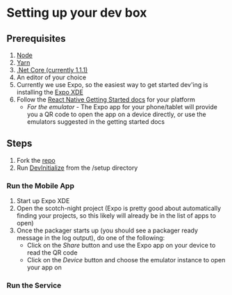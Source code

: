 # Setting up your dev box

## Prerequisites
1. [Node](https://nodejs.org/en/)
2. [Yarn](https://yarnpkg.com/lang/en/docs/install/)
2. [.Net Core (currently 1.1.1)](https://www.microsoft.com/net/download/core)
3. An editor of your choice
4. Currently we use Expo, so the easiest way to get started dev'ing is installing the [Expo XDE](https://github.com/expo/xde)
5. Follow the [React Native Getting Started docs](https://facebook.github.io/react-native/docs/getting-started.html) for your platform
    * *For the emulator* - The Expo app for your phone/tablet will provide you a QR code to open the app on a device directly, or use the emulators suggested in the getting started docs

## Steps

1. Fork the [repo](https://help.github.com/articles/fork-a-repo/)
2. Run [DevInitialize](../setup/DevInitialize.ps1) from the /setup directory

### Run the Mobile App

1. Start up Expo XDE
2. Open the scotch-night project (Expo is pretty good about automatically finding your projects, so this likely will already be in the list of apps to open)
3. Once the packager starts up (you should see a packager ready message in the log output), do one of the following:
    * Click on the *Share* button and use the Expo app on your device to read the QR code
    * Click on the *Device* button and choose the emulator instance to open your app on

### Run the Service

